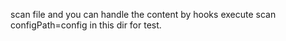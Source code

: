 scan file and you can handle the content by hooks
execute scan configPath=config in this dir for test.